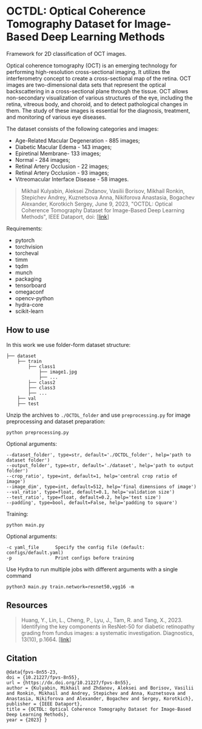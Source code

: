 # OCTDL: Optical Coherence Tomography Dataset for Image-Based Deep Learning Methods

Framework for 2D classification of OCT images.

Optical coherence tomography (OCT) is an emerging technology for performing high-resolution cross-sectional imaging. 
It utilizes the interferometry concept to create a cross-sectional map of the retina. 
OCT images are two-dimensional data sets that represent the optical backscattering in a cross-sectional plane 
through the tissue. 
OCT allows non-secondary visualization of various structures of the eye, including the retina, vitreous body,
and choroid, and to detect pathological changes in them. 
The study of these images is essential for the diagnosis, treatment, and monitoring of various eye diseases.

The dataset consists of the following categories and images:

- Age-Related Macular Degeneration - 885 images;
- Diabetic Macular Edema - 143 images;
- Epiretinal Membrane- 133 images;
- Normal - 284 images;
- Retinal Artery Occlusion - 22 images;
- Retinal Artery Occlusion - 93 images;
- Vitreomacular Interface Disease - 58 images.


> Mikhail Kulyabin, Aleksei Zhdanov, Vasilii Borisov, Mikhail Ronkin, Stepichev Andrey, Kuznetsova Anna, Nikiforova Anastasia, Bogachev Alexander, Korotkich Sergey, June 9, 2023, "OCTDL: Optical Coherence Tomography Dataset for Image-Based Deep Learning Methods", 
> IEEE Dataport, doi: [[link](https://dx.doi.org/10.21227/fpvs-8n55)]

Requirements:
- pytorch
- torchvision
- torcheval
- timm
- tqdm
- munch
- packaging
- tensorboard
- omegaconf
- opencv-python
- hydra-core
- scikit-learn



## How to use
In this work we use folder-form dataset structure:
```
├── dataset
    ├── train
        ├── class1
            ├── image1.jpg
            ├── ...
        ├── class2
        ├── class3
        ├── ...
    ├── val
    ├── test
```
Unzip the archives to `./OCTDL_folder` and use `preprocessing.py` for image preprocessing and dataset preparation:
```
python preprocessing.py
```
Optional arguments:
```
--dataset_folder', type=str, default='./OCTDL_folder', help='path to dataset folder')
--output_folder', type=str, default='./dataset', help='path to output folder')
--crop_ratio', type=int, default=1, help='central crop ratio of image')
--image_dim', type=int, default=512, help='final dimensions of image')
--val_ratio', type=float, default=0.1, help='validation size')
--test_ratio', type=float, default=0.2, help='test size')
--padding', type=bool, default=False, help='padding to square')
```

Training:

```shell
python main.py
```

Optional arguments:
```
-c yaml_file      Specify the config file (default: configs/default.yaml)
-p                Print configs before training
```

Use Hydra to run multiple jobs with different arguments with a single command
```
python3 main.py train.network=resnet50,vgg16 -m
```

## Resources

> Huang, Y., Lin, L., Cheng, P., Lyu, J., Tam, R. and Tang, X., 2023. Identifying the key components in ResNet-50 for diabetic retinopathy grading from fundus images: a systematic investigation. Diagnostics, 13(10), p.1664. [[link](https://www.mdpi.com/2075-4418/13/10/1664)]


## Citation
```
@data{fpvs-8n55-23,
doi = {10.21227/fpvs-8n55},
url = {https://dx.doi.org/10.21227/fpvs-8n55},
author = {Kulyabin, Mikhail and Zhdanov, Aleksei and Borisov, Vasilii and Ronkin, Mikhail and Andrey, Stepichev and Anna, Kuznetsova and Anastasia, Nikiforova and Alexander, Bogachev and Sergey, Korotkich},
publisher = {IEEE Dataport},
title = {OCTDL: Optical Coherence Tomography Dataset for Image-Based Deep Learning Methods},
year = {2023} } 
```
